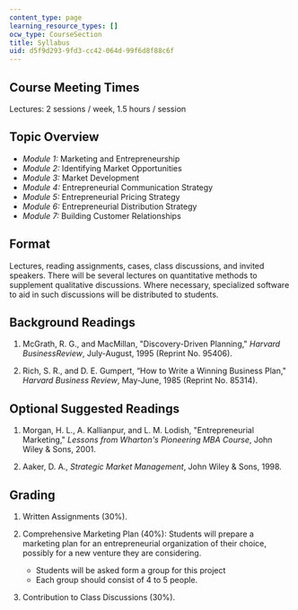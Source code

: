 ```yaml
---
content_type: page
learning_resource_types: []
ocw_type: CourseSection
title: Syllabus
uid: d5f9d293-9fd3-cc42-064d-99f6d8f88c6f
---
```


Course Meeting Times
--------------------

Lectures: 2 sessions / week, 1.5 hours / session

Topic Overview
--------------

*   _Module 1:_ Marketing and Entrepreneurship
*   _Module 2:_ Identifying Market Opportunities
*   _Module 3:_ Market Development
*   _Module 4:_ Entrepreneurial Communication Strategy
*   _Module 5:_ Entrepreneurial Pricing Strategy
*   _Module 6:_ Entrepreneurial Distribution Strategy
*   _Module 7:_ Building Customer Relationships

Format
------

Lectures, reading assignments, cases, class discussions, and invited speakers. There will be several lectures on quantitative methods to supplement qualitative discussions. Where necessary, specialized software to aid in such discussions will be distributed to students.

Background Readings
-------------------

1.  McGrath, R. G., and MacMillan, "Discovery-Driven Planning," _Harvard BusinessReview_, July-August, 1995 (Reprint No. 95406).
    
2.  Rich, S. R., and D. E. Gumpert, “How to Write a Winning Business Plan," _Harvard Business Review_, May-June, 1985 (Reprint No. 85314).
    

Optional Suggested Readings
---------------------------

1.  Morgan, H. L., A. Kallianpur, and L. M. Lodish, "Entrepreneurial Marketing," _Lessons from Wharton's Pioneering MBA Course_, John Wiley & Sons, 2001.
    
2.  Aaker, D. A., _Strategic Market Management_, John Wiley & Sons, 1998.
    

Grading
-------

1.  Written Assignments (30%).
    
2.  Comprehensive Marketing Plan (40%): Students will prepare a marketing plan for an entrepreneurial organization of their choice, possibly for a new venture they are considering.
    
    *   Students will be asked form a group for this project
    *   Each group should consist of 4 to 5 people.
3.  Contribution to Class Discussions (30%).